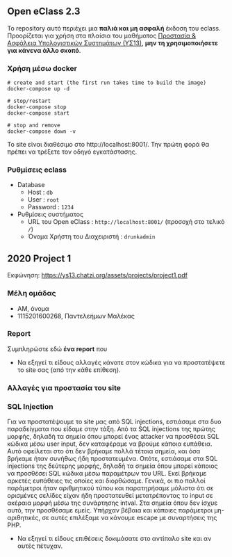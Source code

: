 ## Open eClass 2.3

Το repository αυτό περιέχει μια __παλιά και μη ασφαλή__ έκδοση του eclass.
Προορίζεται για χρήση στα πλαίσια του μαθήματος
[Προστασία & Ασφάλεια Υπολογιστικών Συστημάτων (ΥΣ13)](https://ys13.chatzi.org/), __μην τη
χρησιμοποιήσετε για κάνενα άλλο σκοπό__.


### Χρήση μέσω docker
```
# create and start (the first run takes time to build the image)
docker-compose up -d

# stop/restart
docker-compose stop
docker-compose start

# stop and remove
docker-compose down -v
```

To site είναι διαθέσιμο στο http://localhost:8001/. Την πρώτη φορά θα πρέπει να τρέξετε τον οδηγό εγκατάστασης.


### Ρυθμίσεις eclass

- Database
  - Host : `db`
  - User : `root`
  - Password : `1234`
- Ρυθμίσεις συστήματος
  - URL του Open eClass : `http://localhost:8001/` (προσοχή στο τελικό `/`)
  - Όνομα Χρήστη του Διαχειριστή : `drunkadmin`


## 2020 Project 1

Εκφώνηση: https://ys13.chatzi.org/assets/projects/project1.pdf


### Μέλη ομάδας

- ΑΜ, όνομα
- 1115201600268, Παντελεήμων Μαλέκας

### Report

Συμπληρώστε εδώ __ένα report__ που
- Να εξηγεί τι είδους αλλαγές κάνατε στον κώδικα για να προστατέψετε το site σας (από την κάθε επίθεση).

### Αλλαγές για προστασία του site

  ### SQL Injection
  Για να προστατέψουμε το site μας από SQL injections, εστιάσαμε στα δυο παραδείγματα που είδαμε στην τάξη. Από τα SQL injections της πρώτης μορφής, δηλαδή τα σημεία όπου μπορεί ένας attacker να προσθέσει SQL κώδικα μέσω user input, δεν καταφέραμε να βρούμε κάποια ευπάθεια. Αυτό οφείλεται στο ότι δεν βρήκαμε πολλά τέτοια σημεία, και όσα βρήκαμε ήταν συνήθως ήδη προστατευμένα. Οπότε, εστιάσαμε στα SQL injections της δεύτερης μορφής, δηλαδή τα σημεία όπου μπορεί κάποιος να προσθέσει SQL κώδικα μέσω παραμέτρων του URL. Εκεί βρήκαμε αρκετές ευπάθειες τις οποίες και διορθώσαμε. Γενικά, οι πιο πολλοί παράμετροι ήταν αριθμητικού τύπου και παρατηρήσαμε μάλιστα ότι σε ορισμένες σελίδες είχαν ήδη προστατευθεί μετατρέποντας το input σε ακέραια μορφή μέσω της συνάρτησης intval. Στα σημεία όπου δεν ίσχυε αυτό, την προσθέσαμε εμείς. Υπήρχαν βέβαια και κάποιες παράμετροι μη-αριθητικές, σε αυτές επιλέξαμε να κάνουμε escape με συναρτήσεις της PHP.

- Να εξηγεί τι είδους επιθέσεις δοκιμάσατε στο αντίπαλο site και αν αυτές πέτυχαν.
